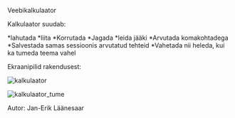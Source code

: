 Veebikalkulaator

Kalkulaator suudab:

*lahutada
*liita
*Korrutada
*Jagada 
*leida jääki 
*Arvutada komakohtadega
*Salvestada samas sessioonis arvutatud tehteid
*Vahetada nii heleda, kui ka tumeda teema vahel

Ekraanipilid rakendusest:

![kalkulaator](https://user-images.githubusercontent.com/70939499/116817522-6e965e80-ab6f-11eb-8288-9696e423c473.png)


![kalkulaator_tume](https://user-images.githubusercontent.com/70939499/116817527-7229e580-ab6f-11eb-8419-ba80e3715294.png)

Autor: Jan-Erik Läänesaar
